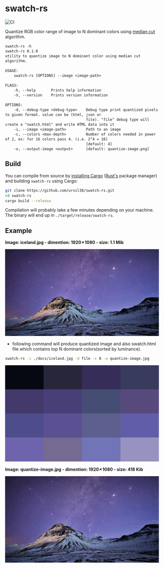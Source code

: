 # swatch-rs

![CI](https://github.com/urvil38/swatch-rs/workflows/CI/badge.svg)

Quantize RGB color range of image to N dominant colors using [median cut](https://en.wikipedia.org/wiki/Median_cut) algorithm.

```
swatch-rs -h
swatch-rs 0.1.0
utility to quantize image to N dominant color using median cut algorithm.

USAGE:
    swatch-rs [OPTIONS] --image <image-path>

FLAGS:
    -h, --help       Prints help information
    -V, --version    Prints version information

OPTIONS:
    -d, --debug-type <debug-type>    Debug type print quantized pixels to given format. value can be (html, json or
                                     file). "file" debug type will create a "swatch.html" and write HTML data into it
    -i, --image <image-path>         Path to an image
    -c, --colors <max-depth>         Number of colors needed in power of 2, ex: for 16 colors pass 4. (i.e. 2^4 = 16)
                                     [default: 4]
    -o, --output-image <output>      [default: quantize-image.png]
```

## Build

You can compile from source by [installing Cargo](https://crates.io/install)
([Rust's](https://www.rust-lang.org/) package manager)
and building `swatch-rs` using Cargo:

```bash
git clone https://github.com/urvil38/swatch-rs.git
cd swatch-rs
cargo build --release
```

Compilation will probably take a few minutes depending on your machine. The
binary will end up in `./target/release/swatch-rs`.

## Example

**Image: iceland.jpg - dimention: 1920 × 1080 - size: 1.1 Mib**

![iceland.jpg](./docs/iceland.jpg)


- following command will produce quantized image and also swatch.html file which contains top N dominant colors(sorted by luminance).

```bash
swatch-rs -i ./docs/iceland.jpg -d file -c 8 -o quantize-image.jpg
```

![swatch.html](./docs/swatch.png)


**Image: quantize-image.jpg - dimention: 1920 × 1080 - size: 418 Kib**

![quantize-image](./docs/quantize-image.jpg)

